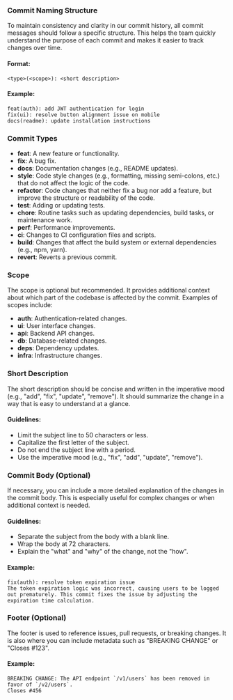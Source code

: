 ### Commit Naming Structure
To maintain consistency and clarity in our commit history, all commit messages should follow a specific structure. This helps the team quickly understand the purpose of each commit and makes it easier to track changes over time.
#### Format:
```
<type>(<scope>): <short description>
```
#### Example:
```
feat(auth): add JWT authentication for login
fix(ui): resolve button alignment issue on mobile
docs(readme): update installation instructions
```
### Commit Types
- **feat**: A new feature or functionality.
- **fix**: A bug fix.
- **docs**: Documentation changes (e.g., README updates).
- **style**: Code style changes (e.g., formatting, missing semi-colons, etc.) that do not affect the logic of the code.
- **refactor**: Code changes that neither fix a bug nor add a feature, but improve the structure or readability of the code.
- **test**: Adding or updating tests.
- **chore**: Routine tasks such as updating dependencies, build tasks, or maintenance work.
- **perf**: Performance improvements.
- **ci**: Changes to CI configuration files and scripts.
- **build**: Changes that affect the build system or external dependencies (e.g., npm, yarn).
- **revert**: Reverts a previous commit.
### Scope
The scope is optional but recommended. It provides additional context about which part of the codebase is affected by the commit. Examples of scopes include:
- **auth**: Authentication-related changes.
- **ui**: User interface changes.
- **api**: Backend API changes.
- **db**: Database-related changes.
- **deps**: Dependency updates.
- **infra**: Infrastructure changes.

### Short Description
The short description should be concise and written in the imperative mood (e.g., "add", "fix", "update", "remove"). It should summarize the change in a way that is easy to understand at a glance.
#### Guidelines:
- Limit the subject line to 50 characters or less.
- Capitalize the first letter of the subject.
- Do not end the subject line with a period.
- Use the imperative mood (e.g., "fix", "add", "update", "remove").
### Commit Body (Optional)
If necessary, you can include a more detailed explanation of the changes in the commit body. This is especially useful for complex changes or when additional context is needed.
#### Guidelines:
- Separate the subject from the body with a blank line.
- Wrap the body at 72 characters.
- Explain the "what" and "why" of the change, not the "how".
#### Example:
```
fix(auth): resolve token expiration issue
The token expiration logic was incorrect, causing users to be logged out prematurely. This commit fixes the issue by adjusting the expiration time calculation.
```
### Footer (Optional)
The footer is used to reference issues, pull requests, or breaking changes. It is also where you can include metadata such as "BREAKING CHANGE" or "Closes #123".
#### Example:
```
BREAKING CHANGE: The API endpoint `/v1/users` has been removed in favor of `/v2/users`.
Closes #456
